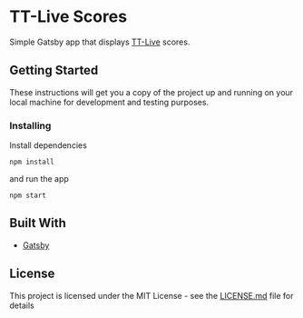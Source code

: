 # TT-Live Scores

Simple Gatsby app that displays [TT-Live](https://bettv.tischtennislive.de/) scores.

## Getting Started

These instructions will get you a copy of the project up and running on your local machine for development and testing purposes.

### Installing

Install dependencies

```
npm install
```

and run the app

```
npm start
```

## Built With

- [Gatsby](https://www.gatsbyjs.org/)

## License

This project is licensed under the MIT License - see the [LICENSE.md](LICENSE.md) file for details
